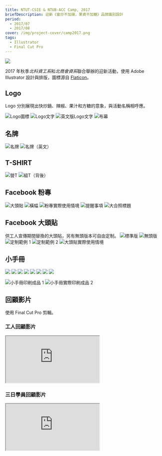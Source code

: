 ```yaml
---
title: NTUT-CSIE & NTUB-ACC Camp, 2017
briefDescription: 迎新《會炒不加辣，果資不加糖》品牌識別設計
period:
  - 2017/07
  - 2017/08
cover: /img/project-cover/camp2017.png
tags:
  - Illustrator
  - Final Cut Pro
---
```



![](../../assets/img/project/camp2017/logo_fb.png)

2017 年秋季*北科資工系*和*北商會資系*聯合舉辦的迎新活動，使用 Adobe Illustrator 設計與排版，圖標源自 [Flaticon](https://www.flaticon.com)。

## Logo
Logo 分別展現出快炒鍋、辣椒、果汁和方糖的意象，與活動名稱相呼應。

![Logo圖標](../../assets/img/project/camp2017/icon.png)
![Logo文字](../../assets/img/project/camp2017/bumu1.png)
![英文版Logo文字](../../assets/img/project/camp2017/logo_en.png)
![布幕](../../assets/img/project/camp2017/bumu2.jpg)

## 名牌
![名牌](../../assets/img/project/camp2017/mingpai1.png)
![名牌（英文）](../../assets/img/project/camp2017/mingpai2.png)

## T-SHIRT
![營T](../../assets/img/project/camp2017/tshirt1.png)
![組T（背後）](../../assets/img/project/camp2017/tshirt2.png)

## Facebook 粉專
![大頭貼](../../assets/img/project/camp2017/logo_fb.png)
![橫幅](../../assets/img/project/camp2017/hengfu.png)
![粉專實際使用情境](../../assets/img/project/camp2017/fb_zhuanye.png)
![提醒事項](../../assets/img/project/camp2017/tixing.png)
![大合照標題](../../assets/img/project/camp2017/dahezhao.jpg)

## Facebook 大頭貼
供工人宣傳期間替換的大頭貼，另有無頭版本可自由定制。
![標準版](../../assets/img/project/camp2017/datoutie1.png)
![無頭版](../../assets/img/project/camp2017/datoutie2.png)
![定制範例 1](../../assets/img/project/camp2017/datoutie3.png)
![定制範例 2](../../assets/img/project/camp2017/datoutie4.png)
![大頭貼實際使用情境](../../assets/img/project/camp2017/datoutie_fb.png)

## 小手冊
![](../../assets/img/project/camp2017/shouce/0.png)
![](../../assets/img/project/camp2017/shouce/1.png)
![](../../assets/img/project/camp2017/shouce/2.png)
![](../../assets/img/project/camp2017/shouce/3.png)
![](../../assets/img/project/camp2017/shouce/4.png)
![](../../assets/img/project/camp2017/shouce/5.png)
![](../../assets/img/project/camp2017/shouce/6.png)
![](../../assets/img/project/camp2017/shouce/7.png)

![小手冊印刷成品 1](../../assets/img/project/camp2017/shouce1.jpg)
![小手冊實際印刷成品 2](../../assets/img/project/camp2017/shouce2.jpg)

## 回顧影片
使用 Final Cut Pro 剪輯。

### 工人回顧影片
<div class="embed-responsive">
  <iframe class="embed-responsive-item" src="https://www.youtube.com/embed/xfxfVKGzyqY" allowfullscreen></iframe>
</div>

### 三日學員回顧影片
<div class="embed-responsive">
  <iframe class="embed-responsive-item" src="https://www.youtube.com/embed/57wQDmziAEw" allowfullscreen></iframe>
</div>
